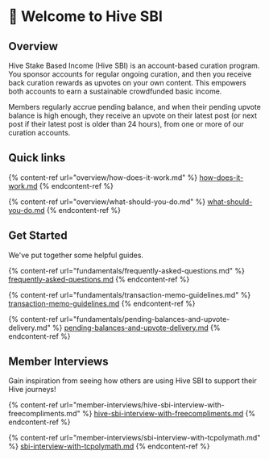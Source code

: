 # 👋 Welcome to Hive SBI

## Overview

Hive Stake Based Income (Hive SBI) is an account-based curation program. You sponsor accounts for regular ongoing curation, and then you receive back curation rewards as upvotes on your own content. This empowers both accounts to earn a sustainable crowdfunded basic income.

Members regularly accrue pending balance, and when their pending upvote balance is high enough, they receive an upvote on their latest post (or next post if their latest post is older than 24 hours), from one or more of our curation accounts.

## Quick links

{% content-ref url="overview/how-does-it-work.md" %}
[how-does-it-work.md](overview/how-does-it-work.md)
{% endcontent-ref %}

{% content-ref url="overview/what-should-you-do.md" %}
[what-should-you-do.md](overview/what-should-you-do.md)
{% endcontent-ref %}

## Get Started

We've put together some helpful guides.

{% content-ref url="fundamentals/frequently-asked-questions.md" %}
[frequently-asked-questions.md](fundamentals/frequently-asked-questions.md)
{% endcontent-ref %}

{% content-ref url="fundamentals/transaction-memo-guidelines.md" %}
[transaction-memo-guidelines.md](fundamentals/transaction-memo-guidelines.md)
{% endcontent-ref %}

{% content-ref url="fundamentals/pending-balances-and-upvote-delivery.md" %}
[pending-balances-and-upvote-delivery.md](fundamentals/pending-balances-and-upvote-delivery.md)
{% endcontent-ref %}

## Member Interviews

Gain inspiration from seeing how others are using Hive SBI to support their Hive journeys!

{% content-ref url="member-interviews/hive-sbi-interview-with-freecompliments.md" %}
[hive-sbi-interview-with-freecompliments.md](member-interviews/hive-sbi-interview-with-freecompliments.md)
{% endcontent-ref %}

{% content-ref url="member-interviews/sbi-interview-with-tcpolymath.md" %}
[sbi-interview-with-tcpolymath.md](member-interviews/sbi-interview-with-tcpolymath.md)
{% endcontent-ref %}

